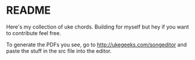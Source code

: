 # README

Here's my collection of uke chords. Building for myself but hey if you want to contribute feel free.

To generate the PDFs you see, go to http://ukegeeks.com/songeditor and paste the stuff in the src file into the editor.
